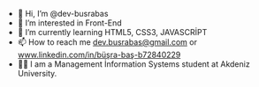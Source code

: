 - 👋 Hi, I’m @dev-busrabas
- 👀 I’m interested in Front-End
- 🌱 I’m currently learning HTML5, CSS3, JAVASCRİPT
- 📫 How to reach me dev.busrabas@gmail.com or www.linkedin.com/in/büşra-baş-b72840229
- 👩‍🎓 I am a Management İnformation Systems student at Akdeniz University.

<!---
dev-busrabas/dev-busrabas is a ✨ special ✨ repository because its `README.md` (this file) appears on your GitHub profile.
You can click the Preview link to take a look at your changes.
--->
